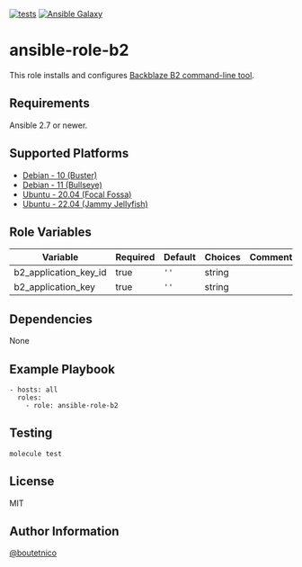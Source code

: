 [![tests](https://github.com/boutetnico/ansible-role-b2/workflows/Test%20ansible%20role/badge.svg)](https://github.com/boutetnico/ansible-role-b2/actions?query=workflow%3A%22Test+ansible+role%22)
[![Ansible Galaxy](https://img.shields.io/badge/galaxy-boutetnico.b2-blue.svg)](https://galaxy.ansible.com/boutetnico/b2)

ansible-role-b2
===============

This role installs and configures [Backblaze B2 command-line tool](https://b2-command-line-tool.readthedocs.io/en/master/).

Requirements
------------

Ansible 2.7 or newer.

Supported Platforms
-------------------

- [Debian - 10 (Buster)](https://wiki.debian.org/DebianBuster)
- [Debian - 11 (Bullseye)](https://wiki.debian.org/DebianBullseye)
- [Ubuntu - 20.04 (Focal Fossa)](http://releases.ubuntu.com/20.04/)
- [Ubuntu - 22.04 (Jammy Jellyfish)](http://releases.ubuntu.com/22.04/)

Role Variables
--------------

| Variable              | Required | Default          | Choices   | Comments                     |
|-----------------------|----------|------------------|-----------|------------------------------|
| b2_application_key_id | true     | `''`             | string    |                              |
| b2_application_key    | true     | `''`             | string    |                              |

Dependencies
------------

None

Example Playbook
----------------

    - hosts: all
      roles:
        - role: ansible-role-b2

Testing
-------

    molecule test

License
-------

MIT

Author Information
------------------

[@boutetnico](https://github.com/boutetnico)
